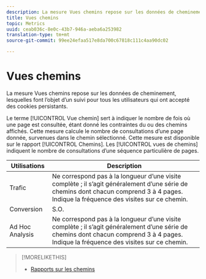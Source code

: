 ```yaml
---
description: La mesure Vues chemins repose sur les données de cheminement, lesquelles font l’objet d’un suivi pour tous les utilisateurs qui ont accepté des cookies persistants.
title: Vues chemins
topic: Metrics
uuid: ceab036c-8e0c-43b7-946a-aeba6a253982
translation-type: tm+mt
source-git-commit: 99ee24efaa517e8da700c67818c111c4aa90dc02

---
```



# Vues chemins

La mesure Vues chemins repose sur les données de cheminement, lesquelles font l’objet d’un suivi pour tous les utilisateurs qui ont accepté des cookies persistants.

Le terme [!UICONTROL Vue chemin] sert à indiquer le nombre de fois où une page est consultée, étant donné les contraintes du ou des chemins affichés. Cette mesure calcule le nombre de consultations d’une page donnée, survenues dans le chemin sélectionné. Cette mesure est disponible sur le rapport [!UICONTROL Chemins]. Les [!UICONTROL vues de chemins] indiquent le nombre de consultations d’une séquence particulière de pages.

| Utilisations | Description |
|---|---|
| Trafic | Ne correspond pas à la longueur d’une visite complète ; il s’agit généralement d’une série de chemins dont chacun comprend 3 à 4 pages. Indique la fréquence des visites sur ce chemin. |
| Conversion | S.O. |
| Ad Hoc Analysis | Ne correspond pas à la longueur d’une visite complète ; il s’agit généralement d’une série de chemins dont chacun comprend 3 à 4 pages. Indique la fréquence des visites sur ce chemin. |

>[!MORELIKETHIS]
>
>* [Rapports sur les chemins](/help/components/c-variables/dimensionslist/reports-paths.md)


